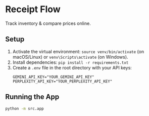 # Receipt Flow

Track inventory & compare prices online.

## Setup

1.  Activate the virtual environment: `source venv/bin/activate` (on macOS/Linux) or `venv\Scripts\activate` (on Windows).
2.  Install dependencies: `pip install -r requirements.txt`
3.  Create a `.env` file in the root directory with your API keys:
    ```
    GEMINI_API_KEY="YOUR_GEMINI_API_KEY"
    PERPLEXITY_API_KEY="YOUR_PERPLEXITY_API_KEY"
    ```

## Running the App

```bash
python -m src.app
``` 